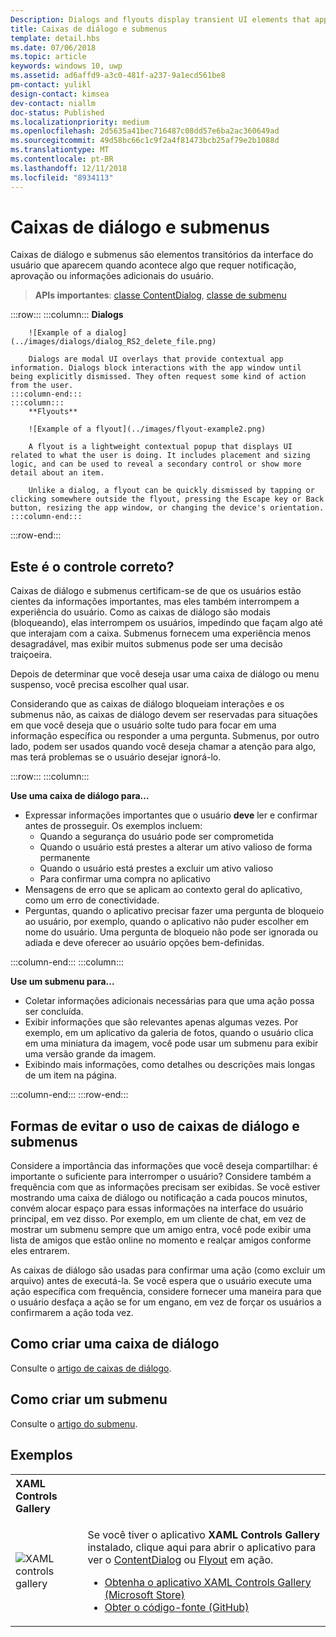 ```yaml
---
Description: Dialogs and flyouts display transient UI elements that appear when the user requests them or when something happens that requires notification or approval.
title: Caixas de diálogo e submenus
template: detail.hbs
ms.date: 07/06/2018
ms.topic: article
keywords: windows 10, uwp
ms.assetid: ad6affd9-a3c0-481f-a237-9a1ecd561be8
pm-contact: yulikl
design-contact: kimsea
dev-contact: niallm
doc-status: Published
ms.localizationpriority: medium
ms.openlocfilehash: 2d5635a41bec716487c08dd57e6ba2ac360649ad
ms.sourcegitcommit: 49d58bc66c1c9f2a4f81473bcb25af79e2b1088d
ms.translationtype: MT
ms.contentlocale: pt-BR
ms.lasthandoff: 12/11/2018
ms.locfileid: "8934113"
---
```

# <a name="dialogs-and-flyouts"></a>Caixas de diálogo e submenus



Caixas de diálogo e submenus são elementos transitórios da interface do usuário que aparecem quando acontece algo que requer notificação, aprovação ou informações adicionais do usuário.

> **APIs importantes**: [classe ContentDialog](/uwp/api/Windows.UI.Xaml.Controls.ContentDialog), [classe de submenu](/uwp/api/Windows.UI.Xaml.Controls.Flyout)


:::row:::
    :::column:::
        **Dialogs**
        
        ![Example of a dialog](../images/dialogs/dialog_RS2_delete_file.png)

        Dialogs are modal UI overlays that provide contextual app information. Dialogs block interactions with the app window until being explicitly dismissed. They often request some kind of action from the user.
    :::column-end:::
    :::column::: 
        **Flyouts**

        ![Example of a flyout](../images/flyout-example2.png)

        A flyout is a lightweight contextual popup that displays UI related to what the user is doing. It includes placement and sizing logic, and can be used to reveal a secondary control or show more detail about an item.

        Unlike a dialog, a flyout can be quickly dismissed by tapping or clicking somewhere outside the flyout, pressing the Escape key or Back button, resizing the app window, or changing the device's orientation.
    :::column-end:::
:::row-end:::


## <a name="is-this-the-right-control"></a>Este é o controle correto?

Caixas de diálogo e submenus certificam-se de que os usuários estão cientes da informações importantes, mas eles também interrompem a experiência do usuário. Como as caixas de diálogo são modais (bloqueando), elas interrompem os usuários, impedindo que façam algo até que interajam com a caixa. Submenus fornecem uma experiência menos desagradável, mas exibir muitos submenus pode ser uma decisão traiçoeira.

Depois de determinar que você deseja usar uma caixa de diálogo ou menu suspenso, você precisa escolher qual usar.

Considerando que as caixas de diálogo bloqueiam interações e os submenus não, as caixas de diálogo devem ser reservadas para situações em que você deseja que o usuário solte tudo para focar em uma informação específica ou responder a uma pergunta. Submenus, por outro lado, podem ser usados quando você deseja chamar a atenção para algo, mas terá problemas se o usuário desejar ignorá-lo.

:::row:::
    :::column:::
   <p><b>Use uma caixa de diálogo para...</b> <br/>
<ul>
<li>Expressar informações importantes que o usuário <b>deve</b> ler e confirmar antes de prosseguir. Os exemplos incluem:
<ul>
  <li>Quando a segurança do usuário pode ser comprometida</li>
  <li>Quando o usuário está prestes a alterar um ativo valioso de forma permanente</li>
  <li>Quando o usuário está prestes a excluir um ativo valioso</li>
  <li>Para confirmar uma compra no aplicativo</li>
</ul>

</li>
<li>Mensagens de erro que se aplicam ao contexto geral do aplicativo, como um erro de conectividade.</li>
<li>Perguntas, quando o aplicativo precisar fazer uma pergunta de bloqueio ao usuário, por exemplo, quando o aplicativo não puder escolher em nome do usuário. Uma pergunta de bloqueio não pode ser ignorada ou adiada e deve oferecer ao usuário opções bem-definidas.</li>
</ul>
</p>
    :::column-end:::
    :::column:::
   <p><b>Use um submenu para...</b> <br/>
<ul>
<li>Coletar informações adicionais necessárias para que uma ação possa ser concluída.</li>
<li>Exibir informações que são relevantes apenas algumas vezes. Por exemplo, em um aplicativo da galeria de fotos, quando o usuário clica em uma miniatura da imagem, você pode usar um submenu para exibir uma versão grande da imagem.</li>
<li>Exibindo mais informações, como detalhes ou descrições mais longas de um item na página.</li>
</ul></p>
    :::column-end:::
:::row-end:::


## <a name="ways-to-avoid-using-dialogs-and-flyouts"></a>Formas de evitar o uso de caixas de diálogo e submenus

Considere a importância das informações que você deseja compartilhar: é importante o suficiente para interromper o usuário? Considere também a frequência com que as informações precisam ser exibidas. Se você estiver mostrando uma caixa de diálogo ou notificação a cada poucos minutos, convém alocar espaço para essas informações na interface do usuário principal, em vez disso. Por exemplo, em um cliente de chat, em vez de mostrar um submenu sempre que um amigo entra, você pode exibir uma lista de amigos que estão online no momento e realçar amigos conforme eles entrarem.

As caixas de diálogo são usadas para confirmar uma ação (como excluir um arquivo) antes de executá-la. Se você espera que o usuário execute uma ação específica com frequência, considere fornecer uma maneira para que o usuário desfaça a ação se for um engano, em vez de forçar os usuários a confirmarem a ação toda vez.

## <a name="how-to-create-a-dialog"></a>Como criar uma caixa de diálogo

Consulte o [artigo de caixas de diálogo](dialogs.md). 

## <a name="how-to-create-a-flyout"></a>Como criar um submenu

Consulte o [artigo do submenu](flyouts.md). 

## <a name="examples"></a>Exemplos

<table>
<th align="left">XAML Controls Gallery<th>
<tr>
<td><img src="../images/xaml-controls-gallery-sm.png" alt="XAML controls gallery"></img></td>
<td>
    <p>Se você tiver o aplicativo <strong style="font-weight: semi-bold">XAML Controls Gallery</strong> instalado, clique aqui para abrir o aplicativo para ver o <a href="xamlcontrolsgallery:/item/ContentDialog">ContentDialog</a> ou <a href="xamlcontrolsgallery:/item/Flyout">Flyout</a> em ação.</p>
    <ul>
    <li><a href="https://www.microsoft.com/store/productId/9MSVH128X2ZT">Obtenha o aplicativo XAML Controls Gallery (Microsoft Store)</a></li>
    <li><a href="https://github.com/Microsoft/Windows-universal-samples/tree/master/Samples/XamlUIBasics">Obter o código-fonte (GitHub)</a></li>
    </ul>
</td>
</tr>
</table>

